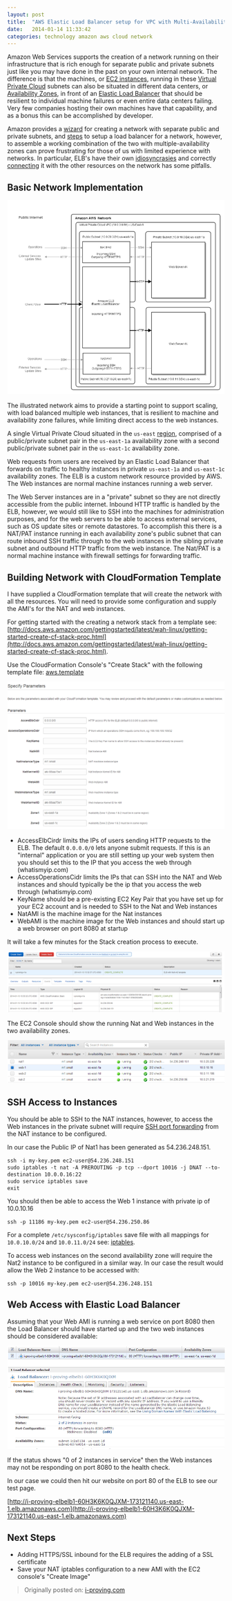 ```yaml
---
layout: post
title:  "AWS Elastic Load Balancer setup for VPC with Multi-Availability Zones"
date:   2014-01-14 11:33:42
categories: technology amazon aws cloud network
---
```


Amazon Web Services supports the creation of a network running on their infrastructure that is rich enough for 
separate public and private subnets just like you may have done in the past on your own internal network. 
The difference is that the machines, or [EC2 instances](http://aws.amazon.com/ec2/), running in these 
[Virtual Private Cloud](http://aws.amazon.com/vpc/) subnets can also be 
situated in different data centers, or [Availability Zones](http://docs.aws.amazon.com/AWSEC2/latest/UserGuide/using-regions-availability-zones.html), 
in front of an [Elastic Load Balancer](http://aws.amazon.com/elasticloadbalancing/) that should be 
resilient to individual machine failures or even entire data centers failing. Very few companies hosting their 
own machines have that capability, and as a bonus this can be accomplished by developer.

Amazon provides a [wizard](http://docs.aws.amazon.com/AmazonVPC/latest/UserGuide/VPC_Scenario2.html) for creating a network with 
separate public and private subnets, and 
[steps](http://docs.aws.amazon.com/ElasticLoadBalancing/latest/DeveloperGuide/gs-ec2VPC.html) to setup a load balancer for a network, 
however, to assemble a working combination of the two with multiple-availability zones can prove frustrating for those of us with 
limited experience with networks. In particular, ELB's have their own [idiosyncrasies](http://harish11g.blogspot.ca/2012/07/aws-elastic-load-balancing-elb-amazon.html) 
and correctly [connecting](https://forums.aws.amazon.com/thread.jspa?messageID=453594#) it with the other resources on the network has some pitfalls.

## Basic Network Implementation

![Network](/assets/2014-01-14-aws-elastic-load-balancer-setup-for-vpc-with-multi-availability-zones/aws2.png)

The illustrated network aims to provide a starting point to support scaling, with load balanced multiple web instances, 
that is resilient to machine and availability zone failures, while limiting direct access to the web instances.

A single Virtual Private Cloud situated in the `us-east` [region](http://docs.aws.amazon.com/AWSEC2/latest/UserGuide/using-regions-availability-zones.html), 
comprised of a public/private subnet pair in the `us-east-1a` availability zone with a second public/private subnet pair in the 
`us-east-1c` availability zone.

Web requests from users are received by an Elastic Load Balancer that forwards on traffic to healthy instances in 
private `us-east-1a` and `us-east-1c` availability zones. The ELB is a custom network resource provided by AWS. 
The Web instances are normal machine instances running a web server.

The Web Server instances are in a "private" subnet so they are not directly accessible from the public internet. 
Inbound HTTP traffic is handled by the ELB, however, we would still like to SSH into the machines for administration purposes, and 
for the web servers to be able to access external services, such as OS update sites or remote datastores. To accomplish this 
there is a NAT/PAT instance running in each availability zone's public subnet that can route inbound SSH traffic 
through to the web instances in the sibling private subnet and outbound HTTP traffic from the web instance. 
The Nat/PAT is a normal machine instance with firewall settings for forwarding traffic.

## Building Network with CloudFormation Template

I have supplied a CloudFormation template that will create the network with all the resources. You will need to provide 
some configuration and supply the AMI's for the NAT and web instances.

For getting started with the creating a network stack from a template see: [http://docs.aws.amazon.com/gettingstarted/latest/wah-linux/getting-started-create-cf-stack-proc.html](http://docs.aws.amazon.com/gettingstarted/latest/wah-linux/getting-started-create-cf-stack-proc.html).

Use the CloudFormation Console's "Create Stack" with the following template file: [aws.template](https://gist.github.com/jonesd/8590733)

![Specify Parameters](/assets/2014-01-14-aws-elastic-load-balancer-setup-for-vpc-with-multi-availability-zones/Create-A-New-Stack.png)

- AccessElbCirdr limits the IPs of users sending HTTP requests to the ELB. The default `0.0.0.0/0` lets anyone submit requests. 
	If this is an "internal" application or you are still setting up your web system then you should set this to the IP that you access the web through (whatismyip.com)
- AccessOperationsCidr limits the IPs that can SSH into the NAT and Web instances and should typically be the ip that you access the web through (whatismyip.com)
- KeyName should be a pre-existing EC2 Key Pair that you have set up for your EC2 account and is needed to SSH to the Nat and Web instances
- NatAMI is the machine image for the Nat instances
- WebAMI is the machine image for the Web instances and should start up a web browser on port 8080 at startup

It will take a few minutes for the Stack creation process to execute.

![Stack Creation](/assets/2014-01-14-aws-elastic-load-balancer-setup-for-vpc-with-multi-availability-zones/CloudFormation-Management-Console.png)

The EC2 Console should show the running Nat and Web instances in the two availability zones.

![EC2 Console](/assets/2014-01-14-aws-elastic-load-balancer-setup-for-vpc-with-multi-availability-zones/EC2-Management-Console.png)

## SSH Access to Instances

You should be able to SSH to the NAT instances, however, to access the Web instances in the private subnet willl require 
[SSH port forwarding](http://cloudpages.wordpress.com/2013/08/05/ssh-to-an-instance-in-private-subnet/) from the NAT instance to be configured.

In our case the Public IP of Nat1 has been generated as 54.236.248.151.

    ssh -i my-key.pem ec2-user@54.236.248.151
    sudo iptables -t nat -A PREROUTING -p tcp --dport 10016 -j DNAT --to-destination 10.0.0.16:22
    sudo service iptables save
    exit

You should then be able to access the Web 1 instance with private ip of 10.0.10.16

    ssh -p 11186 my-key.pem ec2-user@54.236.250.86

For a complete `/etc/sysconfig/iptables` save file with all mappings for `10.0.10.0/24` and `10.0.11.0/24` see: [iptables](http://i-proving.com/2014/01/14/aws-elastic-load-balancer-setup-for-vpc-with-multi-availability-zones/iptables-2/).

To access web instances on the second availability zone will require the Nat2 instance to be configured in a similar way. In our case the result would allow the Web 2 instance to be accessed with:

    ssh -p 10016 my-key.pem ec2-user@54.236.248.151

## Web Access with Elastic Load Balancer

Assuming that your Web AMI is running a web service on port 8080 then the Load Balancer should have started up and the two web instances should be considered available:

![Load Balancer](/assets/2014-01-14-aws-elastic-load-balancer-setup-for-vpc-with-multi-availability-zones/EC2-Management-Console5.png)

If the status shows "0 of 2 instances in service" then the Web instances may not be responding on port 8080 to the health check.

In our case we could then hit our website on port 80 of the ELB to see our test page.

[http://i-proving-elbelb1-60H3K6K0QJXM-173121140.us-east-1.elb.amazonaws.com](http://i-proving-elbelb1-60H3K6K0QJXM-173121140.us-east-1.elb.amazonaws.com)

## Next Steps

- Adding HTTPS/SSL inbound for the ELB requires the adding of a SSL certificate
- Save your NAT iptables configuration to a new AMI with the EC2 console's "Create Image"

> Originally posted on: [i-proving.com](http://i-proving.com/2014/01/14/aws-elastic-load-balancer-setup-for-vpc-with-multi-availability-zones/)